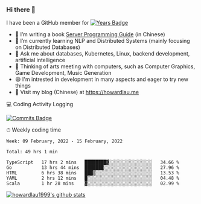### Hi there 👋
I have been a GitHub member for [![Years Badge](https://badges.pufler.dev/years/howardlau1999)](https://badges.pufler.dev)

- 🔭 I’m writing a book [Server Programming Guide](https://github.com/howardlau1999/server-programming-guide) (in Chinese) 
- 🌱 I’m currently learning NLP and Distributed Systems (mainly focusing on Distributed Databases)
- 💬 Ask me about databases, Kubernetes, Linux, backend development, artificial intelligence
- 🤔 Thinking of arts meeting with computers, such as Computer Graphics, Game Development, Music Generation
- 😄 I'm intrested in development in many aspects and eager to try new things
- 📕 Visit my blog (Chinese) at https://howardlau.me

<!--
**howardlau1999/howardlau1999** is a ✨ _special_ ✨ repository because its `README.md` (this file) appears on your GitHub profile.

Here are some ideas to get you started:
- 👯 I’m looking to collaborate on ...
- 🤔 I’m looking for help with ...
- 📫 How to reach me: ...
- 😄 Pronouns: ...
- ⚡ Fun fact: ...
-->

💻 Coding Activity Logging

[![Commits Badge](https://badges.pufler.dev/commits/weekly/howardlau1999)](https://badges.pufler.dev)

⏱ Weekly coding time
<!-- Generated By https://github.com/athul/waka-readme -->
<!--START_SECTION:waka-->
```text
Week: 09 February, 2022 - 15 February, 2022

Total: 49 hrs 1 min

TypeScript   17 hrs 2 mins   ████████▓░░░░░░░░░░░░░░░░   34.66 % 
Go           13 hrs 44 mins  ███████░░░░░░░░░░░░░░░░░░   27.96 % 
HTML         6 hrs 38 mins   ███▒░░░░░░░░░░░░░░░░░░░░░   13.53 % 
YAML         2 hrs 12 mins   █░░░░░░░░░░░░░░░░░░░░░░░░   04.48 % 
Scala        1 hr 28 mins    ▓░░░░░░░░░░░░░░░░░░░░░░░░   02.99 % 
```
<!--END_SECTION:waka-->

[![howardlau1999's github stats](https://github-readme-stats.vercel.app/api?username=howardlau1999)](https://github.com/anuraghazra/github-readme-stats)

<!--[![Top Langs](https://github-readme-stats.vercel.app/api/top-langs/?username=howardlau1999&layout=compact)](https://github.com/anuraghazra/github-readme-stats)-->

<!--1-->
